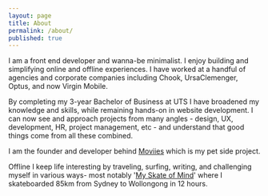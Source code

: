 ```yaml
---
layout: page
title: About
permalink: /about/
published: true
---
```


I am a front end developer and wanna-be minimalist. I enjoy building and simplifying online and offline experiences. I have worked at a handful of agencies and corporate companies including Chook, UrsaClemenger, Optus, and now Virgin Mobile.

By completing my 3-year Bachelor of Business at UTS I have broadened my knowledge and skills, while remaining hands-on in website development. I can now see and approach projects from many angles - design, UX, development, HR, project management, etc - and understand that good things come from all these combined.

I am the founder and developer behind <a href='//www.moviies.com.au'>Moviies</a> which is my pet side project.

Offline I keep life interesting by traveling, surfing, writing, and challenging myself in various ways- most notably '<a href='/blog/my-skate-of-mind'>My Skate of Mind</a>' where I skateboarded 85km from Sydney to Wollongong in 12 hours.
